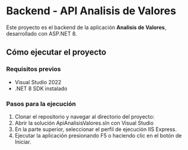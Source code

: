 # Backend - API Analisis de Valores
Este proyecto es el backend de la aplicación **Analisis de Valores**, desarrollado con ASP.NET 8.

## Cómo ejecutar el proyecto

### Requisitos previos

- Visual Studio 2022
- .NET 8 SDK instalado

### Pasos para la ejecución

1. Clonar el repositorio y navegar al directorio del proyecto:
2. Abrir la solución ApiAnalisisValores.sln con Visual Studio
3. En la parte superior, seleccionar el perfil de ejecución IIS Express.
4. Ejecutar la aplicación presionando F5 o haciendo clic en el botón de Iniciar.

